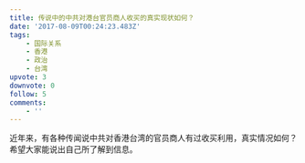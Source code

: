 ```yaml
---
title: 传说中的中共对港台官员商人收买的真实现状如何？
date: '2017-08-09T00:24:23.483Z'
tags:
    - 国际关系
    - 香港
    - 政治
    - 台湾
upvote: 3
downvote: 0
follow: 5
comments:
    - ''
---
```


近年来，有各种传闻说中共对香港台湾的官员商人有过收买利用，真实情况如何？希望大家能说出自己所了解到信息。
